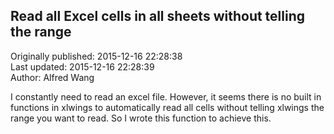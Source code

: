 ## Read all Excel cells in all sheets without telling the range  
Originally published: 2015-12-16 22:28:38  
Last updated: 2015-12-16 22:28:39  
Author: Alfred Wang  
  
I constantly need to read an excel file. However, it seems there is no built in functions in xlwings to automatically read all cells without telling xlwings the range you want to read. So I wrote this function to achieve this.